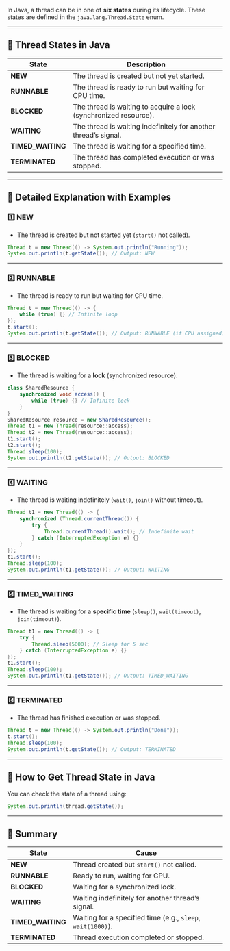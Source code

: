 In Java, a thread can be in one of **six states** during its lifecycle. These states are defined in the `java.lang.Thread.State` enum.

---

## **🔹 Thread States in Java**
| State | Description |
|-------|------------|
| **NEW** | The thread is created but not yet started. |
| **RUNNABLE** | The thread is ready to run but waiting for CPU time. |
| **BLOCKED** | The thread is waiting to acquire a lock (synchronized resource). |
| **WAITING** | The thread is waiting indefinitely for another thread’s signal. |
| **TIMED_WAITING** | The thread is waiting for a specified time. |
| **TERMINATED** | The thread has completed execution or was stopped. |

---

## **🔹 Detailed Explanation with Examples**
### **1️⃣ NEW**
- The thread is created but not started yet (`start()` not called).
```java
Thread t = new Thread(() -> System.out.println("Running"));
System.out.println(t.getState()); // Output: NEW
```

---

### **2️⃣ RUNNABLE**
- The thread is ready to run but waiting for CPU time.
```java
Thread t = new Thread(() -> {
    while (true) {} // Infinite loop
});
t.start();
System.out.println(t.getState()); // Output: RUNNABLE (if CPU assigned)
```

---

### **3️⃣ BLOCKED**
- The thread is waiting for a **lock** (synchronized resource).
```java
class SharedResource {
    synchronized void access() {
        while (true) {} // Infinite lock
    }
}
SharedResource resource = new SharedResource();
Thread t1 = new Thread(resource::access);
Thread t2 = new Thread(resource::access);
t1.start();
t2.start();
Thread.sleep(100);
System.out.println(t2.getState()); // Output: BLOCKED
```

---

### **4️⃣ WAITING**
- The thread is waiting indefinitely (`wait()`, `join()` without timeout).
```java
Thread t1 = new Thread(() -> {
    synchronized (Thread.currentThread()) {
        try {
            Thread.currentThread().wait(); // Indefinite wait
        } catch (InterruptedException e) {}
    }
});
t1.start();
Thread.sleep(100);
System.out.println(t1.getState()); // Output: WAITING
```

---

### **5️⃣ TIMED_WAITING**
- The thread is waiting for a **specific time** (`sleep()`, `wait(timeout)`, `join(timeout)`).
```java
Thread t1 = new Thread(() -> {
    try {
        Thread.sleep(5000); // Sleep for 5 sec
    } catch (InterruptedException e) {}
});
t1.start();
Thread.sleep(100);
System.out.println(t1.getState()); // Output: TIMED_WAITING
```

---

### **6️⃣ TERMINATED**
- The thread has finished execution or was stopped.
```java
Thread t = new Thread(() -> System.out.println("Done"));
t.start();
Thread.sleep(100);
System.out.println(t.getState()); // Output: TERMINATED
```

---

## **🔹 How to Get Thread State in Java**
You can check the state of a thread using:
```java
System.out.println(thread.getState());
```

---

## **🔹 Summary**
| State | Cause |
|-------|-------|
| **NEW** | Thread created but `start()` not called. |
| **RUNNABLE** | Ready to run, waiting for CPU. |
| **BLOCKED** | Waiting for a synchronized lock. |
| **WAITING** | Waiting indefinitely for another thread’s signal. |
| **TIMED_WAITING** | Waiting for a specified time (e.g., `sleep`, `wait(1000)`). |
| **TERMINATED** | Thread execution completed or stopped. |